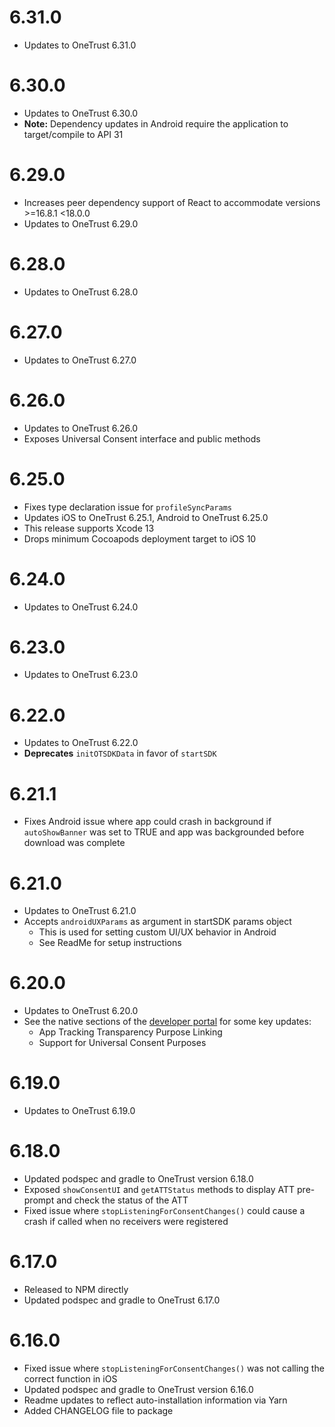 # 6.31.0
* Updates to OneTrust 6.31.0

# 6.30.0
* Updates to OneTrust 6.30.0
* **Note:** Dependency updates in Android require the application to target/compile to API 31

# 6.29.0
* Increases peer dependency support of React to accommodate versions >=16.8.1 <18.0.0
* Updates to OneTrust 6.29.0

# 6.28.0
* Updates to OneTrust 6.28.0

# 6.27.0
* Updates to OneTrust 6.27.0

# 6.26.0
* Updates to OneTrust 6.26.0
* Exposes Universal Consent interface and public methods

# 6.25.0
* Fixes type declaration issue for `profileSyncParams`
* Updates iOS to OneTrust 6.25.1, Android to OneTrust 6.25.0
* This release supports Xcode 13
* Drops minimum Cocoapods deployment target to iOS 10

# 6.24.0
* Updates to OneTrust 6.24.0

# 6.23.0
* Updates to OneTrust 6.23.0

# 6.22.0
* Updates to OneTrust 6.22.0
* **Deprecates** `initOTSDKData` in favor of `startSDK`

# 6.21.1
* Fixes Android issue where app could crash in background if `autoShowBanner` was set to TRUE and app was backgrounded before download was complete

# 6.21.0
* Updates to OneTrust 6.21.0
* Accepts `androidUXParams` as argument in startSDK params object
  * This is used for setting custom UI/UX behavior in Android
  * See ReadMe for setup instructions

# 6.20.0
* Updates to OneTrust 6.20.0
* See the native sections of the [developer portal]("https://developer.onetrust.com) for some key updates:
  * App Tracking Transparency Purpose Linking
  * Support for Universal Consent Purposes

# 6.19.0
* Updates to OneTrust 6.19.0

# 6.18.0
* Updated podspec and gradle to OneTrust version 6.18.0
* Exposed `showConsentUI` and `getATTStatus` methods to display ATT pre-prompt and check the status of the ATT
* Fixed issue where `stopListeningForConsentChanges()` could cause a crash if called when no receivers were registered

# 6.17.0
* Released to NPM directly
* Updated podspec and gradle to OneTrust 6.17.0

# 6.16.0
* Fixed issue where `stopListeningForConsentChanges()` was not calling the correct function in iOS
* Updated podspec and gradle to OneTrust version 6.16.0
* Readme updates to reflect auto-installation information via Yarn
* Added CHANGELOG file to package